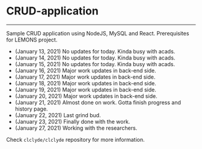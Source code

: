 # CRUD-application
------------------------------------------------------------

Sample CRUD application using NodeJS, MySQL and React. Prerequisites for LEMONS project.

- (January 13, 2021) No updates for today. Kinda busy with acads.
- (January 14, 2021) No updates for today. Kinda busy with acads.
- (January 15, 2021) No updates for today. Kinda busy with acads.
- (January 16, 2021) Major work updates in back-end side.
- (January 17, 2021) Major work updates in back-end side.
- (January 18, 2021) Major work updates in back-end side.
- (January 19, 2021) Major work updates in back-end side.
- (January 20, 2021) Major work updates in back-end side.
- (January 21, 2021) Almost done on work. Gotta finish progress and history page.
- (January 22, 2021) Last grind bud.
- (January 23, 2021) Finally done with the work.
- (January 27, 2021) Working with the researchers.

Check `clclyde/clclyde` repository for more information.
